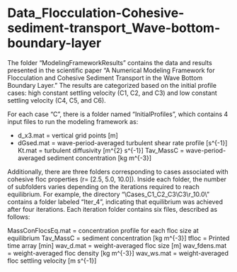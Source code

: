 # Data_Flocculation-Cohesive-sediment-transport_Wave-bottom-boundary-layer

The folder “ModelingFrameworkResults” contains the data and results presented in the scientific paper “A Numerical Modeling Framework for Flocculation and Cohesive Sediment Transport in the Wave Bottom Boundary Layer.” The results are categorized based on the initial profile cases: high constant settling velocity (C1, C2, and C3) and low constant settling velocity (C4, C5, and C6).
 
For each case “C”, there is a folder named “InitialProfiles”, which contains 4 input files to run the modeling framework as:

* d_x3.mat 	=	vertical grid points [m]
* dGsed.mat =	wave-period-averaged turbulent shear rate profile [s^{-1}]
Kt.mat 	  =	turbulent diffusivity [m^{2} s^{-1}]
Tav_MassC =	wave-period-averaged sediment concentration [kg m^{-3}]

Additionally, there are three folders corresponding to cases associated with cohesive floc properties (r= [2.5, 5.0, 10.0]). Inside each folder, the number of subfolders varies depending on the iterations required to reach equilibrium. For example, the directory “\Cases_C1_C2_C3\C3\r_10.0\” contains a folder labeled “Iter_4”, indicating that equilibrium was achieved after four iterations. Each iteration folder contains six files, described as follows:

MassConFlocsEq.mat 	=	concentration profile for each floc size at equilibrium
Tav_MassC 			    =	sediment concentration [kg m^{-3}] 
tfloc 				      = 	Printed time array [min]
wav_d.mat 			    =	weight-averaged floc size [m]
wav_fdens.mat		    =	weight-averaged floc density [kg m^{-3}]
wav_ws.mat 			    = 	weight-averaged floc settling velocity [m s^{-1}]
